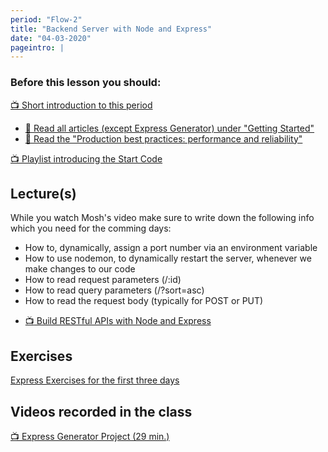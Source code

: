 ```yaml
---
period: "Flow-2"
title: "Backend Server with Node and Express"
date: "04-03-2020"
pageintro: |
---
```


### Before this lesson you should:

[:tv: Short introduction to this period](https://youtu.be/8LQOYSAqXPg)

<!--BEGIN readings ##-->
- [:book: Read all articles (except Express Generator) under "Getting Started"](https://expressjs.com/en/starter/installing.html)
- [:book: Read the "Production best practices: performance and reliability"](https://expressjs.com/en/advanced/best-practice-performance.html)
    <!--END readings ##-->

<!--BEGIN guides ##-->
[:tv: Playlist introducing the Start Code](https://www.youtube.com/playlist?list=PLDbigcKhXkiVXdczPrduheeR2VGetHiVg)
<!--END guides ##-->



## Lecture(s)

While you watch Mosh's video make sure to write down the following info which you need for the comming days:

- How to, dynamically, assign a port number via an environment variable
- How to use nodemon, to dynamically restart the server, whenever we make changes to our code
- How to read request parameters (/:id)
- How to read query parameters (/?sort=asc)
- How to read the request body (typically for POST or PUT)

<!--BEGIN lectures ##-->

- [:tv: Build RESTful APIs with Node and Express](https://www.youtube.com/watch?v=pKd0Rpw7O48)
  <!--END lectures ##-->

## Exercises

<!--BEGIN exercises ##-->

[Express Exercises for the first three days](https://docs.google.com/document/d/1W8b6hihu1WyTduhzejUQ6mTSeCvax2PJLt5F9wUCEnQ/edit?usp=sharing)

<!--END exercises ##-->
## Videos recorded in the class
<!--BEGIN guides ##-->
[:tv: Express Generator Project (29 min.)](https://youtu.be/aNRl4Wqt1no)
<!--END guides ##-->


<!--BEGIN slides ##-->

<!--END slides ##-->
